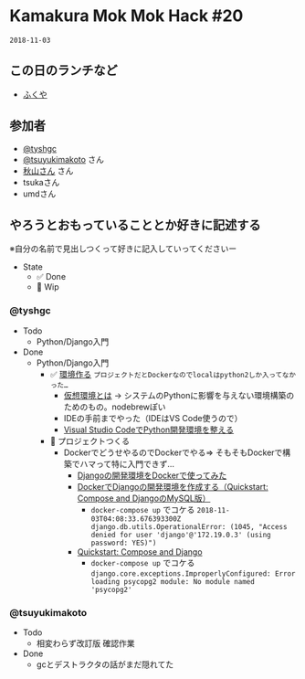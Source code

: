 # Kamakura Mok Mok Hack #20

`2018-11-03`

## この日のランチなど
- [ふくや](https://tabelog.com/kanagawa/A1404/A140402/14042610/)

## 参加者

- [@tyshgc](http://twitter.com/tyshgc)
- [@tsuyukimakoto](https://twitter.com/everes) さん
- [秋山さん](https://twitter.com/D8mXi2KCdXQkikX) さん
- tsukaさん
- umdさん

## やろうとおもっていることとか好きに記述する
※自分の名前で見出しつくって好きに記入していってくださいー

- State
  - ✅ Done
  - 🚧 Wip

### @tyshgc

- Todo
  - Python/Django入門
- Done
  - Python/Django入門
    - ✅ [環境作る](https://qiita.com/kaki_k/items/e824cfcf089e75d43551) `プロジェクトだとDockerなのでlocalはpython2しか入ってなかった…`
      - [仮想環境とは](https://www.python.jp/install/windows/virtualenv.html) -> システムのPythonに影響を与えない環境構築のためのもの。nodebrewぽい
      - IDEの手前までやった（IDEはVS Code使うので）
      - [Visual Studio CodeでPython開発環境を整える](https://qiita.com/yum-rock/items/cd4e574d0f237c4e1356)
    - 🚧 プロジェクトつくる
      - DockerでどうせやるのでDockerでやる=> そもそもDockerで構築でハマって特に入門できず…
        - [Djangoの開発環境をDockerで使ってみた](https://qiita.com/homines/items/2730d26e932554b6fb58)
        - [DockerでDjangoの開発環境を作成する（Quickstart: Compose and DjangoのMySQL版）](https://aoishi.hateblo.jp/entry/2017/11/05/153341)
          - `docker-compose up` でコケる `2018-11-03T04:08:33.676393300Z django.db.utils.OperationalError: (1045, "Access denied for user 'django'@'172.19.0.3' (using password: YES)")`
        - [Quickstart: Compose and Django](https://docs.docker.com/compose/django/#create-a-django-project)
          - `docker-compose up` でコケる　`django.core.exceptions.ImproperlyConfigured: Error loading psycopg2 module: No module named 'psycopg2'`

### @tsuyukimakoto

- Todo
  - 相変わらず改訂版 確認作業
- Done
  - gcとデストラクタの話がまだ隠れてた

